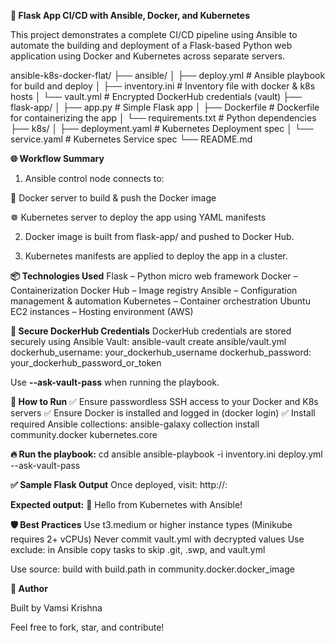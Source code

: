 **🚀 Flask App CI/CD with Ansible, Docker, and Kubernetes**

This project demonstrates a complete CI/CD pipeline using Ansible to automate the building and deployment of a Flask-based Python web application using Docker and Kubernetes across separate servers.

ansible-k8s-docker-flat/
├── ansible/
│   ├── deploy.yml              # Ansible playbook for build and deploy
│   ├── inventory.ini           # Inventory file with docker & k8s hosts
│   └── vault.yml               # Encrypted DockerHub credentials (vault)
├── flask-app/
│   ├── app.py                  # Simple Flask app
│   ├── Dockerfile              # Dockerfile for containerizing the app
│   └── requirements.txt        # Python dependencies
├── k8s/
│   ├── deployment.yaml         # Kubernetes Deployment spec
│   └── service.yaml            # Kubernetes Service spec
└── README.md


**🌐 Workflow Summary**
1) Ansible control node connects to:

  🔧 Docker server to build & push the Docker image

  ☸️ Kubernetes server to deploy the app using YAML manifests

2) Docker image is built from flask-app/ and pushed to Docker Hub.

3) Kubernetes manifests are applied to deploy the app in a cluster.


**📦 Technologies Used**
Flask – Python micro web framework
Docker – Containerization
Docker Hub – Image registry
Ansible – Configuration management & automation
Kubernetes – Container orchestration
Ubuntu EC2 instances – Hosting environment (AWS)


**🔐 Secure DockerHub Credentials**
DockerHub credentials are stored securely using Ansible Vault:
ansible-vault create ansible/vault.yml
dockerhub_username: your_dockerhub_username
dockerhub_password: your_dockerhub_password_or_token

Use **--ask-vault-pass** when running the playbook.


**🚀 How to Run**
✅ Ensure passwordless SSH access to your Docker and K8s servers
✅ Ensure Docker is installed and logged in (docker login)
✅ Install required Ansible collections:
ansible-galaxy collection install community.docker kubernetes.core


**🔥 Run the playbook:**
cd ansible
ansible-playbook -i inventory.ini deploy.yml --ask-vault-pass


**✅ Sample Flask Output**
Once deployed, visit:
http://<K8S-Node-IP>:<NodePort>

**Expected output:**
🚀 Hello from Kubernetes with Ansible!


**🛡️ Best Practices**
Use t3.medium or higher instance types (Minikube requires 2+ vCPUs)
Never commit vault.yml with decrypted values
Use exclude: in Ansible copy tasks to skip .git, .swp, and vault.yml



Use source: build with build.path in community.docker.docker_image

**📌 Author**

Built by Vamsi Krishna

Feel free to fork, star, and contribute!
